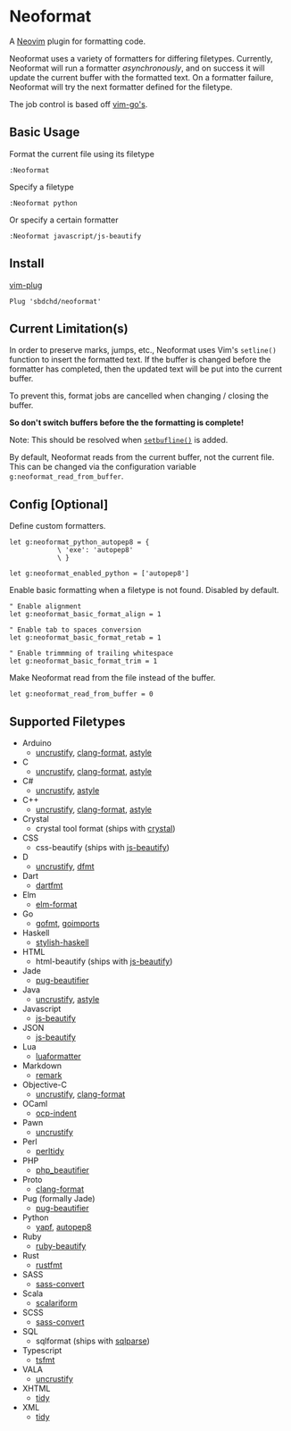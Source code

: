 # Neoformat

A [Neovim](https://neovim.io) plugin for formatting code.

Neoformat uses a variety of formatters for differing filetypes. Currently, Neoformat
will run a formatter _asynchronously_, and on success it will update the current
buffer with the formatted text. On a formatter failure, Neoformat will try the next
formatter defined for the filetype.

The job control is based off [vim-go's](https://github.com/fatih/vim-go).

## Basic Usage

Format the current file using its filetype

```viml
:Neoformat
```

Specify a filetype

```viml
:Neoformat python
```

Or specify a certain formatter

```viml
:Neoformat javascript/js-beautify
```

## Install

[vim-plug](https://github.com/junegunn/vim-plug)

```viml
Plug 'sbdchd/neoformat'
```

## Current Limitation(s)

In order to preserve marks, jumps, etc., Neoformat uses Vim's `setline()` function
to insert the formatted text. If the buffer is changed before the formatter has
completed, then the updated text will be put into the current buffer.

To prevent this, format jobs are cancelled when changing / closing the buffer.

**So don't switch buffers before the the formatting is complete!**

Note: This should be resolved when [`setbufline()`](https://github.com/vim/vim/blob/9bd547aca41799605c3a3f83444f6725c2d6eda9/runtime/doc/todo.txt#L177) is added.

By default, Neoformat reads from the current buffer, not the current file. This
can be changed via the configuration variable `g:neoformat_read_from_buffer`.

## Config [Optional]

Define custom formatters.

```viml
let g:neoformat_python_autopep8 = {
            \ 'exe': 'autopep8'
            \ }

let g:neoformat_enabled_python = ['autopep8']
```

Enable basic formatting when a filetype is not found. Disabled by default.

```viml
" Enable alignment
let g:neoformat_basic_format_align = 1

" Enable tab to spaces conversion
let g:neoformat_basic_format_retab = 1

" Enable trimmming of trailing whitespace
let g:neoformat_basic_format_trim = 1
```

Make Neoformat read from the file instead of the buffer.

```viml
let g:neoformat_read_from_buffer = 0
```

## Supported Filetypes

- Arduino
  - [uncrustify](http://uncrustify.sourceforge.net),
    [clang-format](http://clang.llvm.org/docs/ClangFormat.html),
    [astyle](http://astyle.sourceforge.net)
- C
  - [uncrustify](http://uncrustify.sourceforge.net),
    [clang-format](http://clang.llvm.org/docs/ClangFormat.html),
    [astyle](http://astyle.sourceforge.net)
- C#
  - [uncrustify](http://uncrustify.sourceforge.net),
    [astyle](http://astyle.sourceforge.net)
- C++
  - [uncrustify](http://uncrustify.sourceforge.net),
    [clang-format](http://clang.llvm.org/docs/ClangFormat.html),
    [astyle](http://astyle.sourceforge.net)
- Crystal
  - crystal tool format (ships with [crystal](http://crystal-lang.org))
- CSS
  - css-beautify (ships with [js-beautify](https://github.com/beautify-web/js-beautify))
- D
  - [uncrustify](http://uncrustify.sourceforge.net),
    [dfmt](https://github.com/Hackerpilot/dfmt)
- Dart
  - [dartfmt](https://www.dartlang.org/tools/)
- Elm
  - [elm-format](https://github.com/avh4/elm-format)
- Go
  - [gofmt](https://golang.org/cmd/gofmt/),
    [goimports](https://godoc.org/golang.org/x/tools/cmd/goimports)
- Haskell
  - [stylish-haskell](https://github.com/jaspervdj/stylish-haskell)
- HTML
  - html-beautify (ships with [js-beautify](https://github.com/beautify-web/js-beautify))
- Jade
  - [pug-beautifier](https://github.com/vingorius/pug-beautifier)
- Java
  - [uncrustify](http://uncrustify.sourceforge.net),
    [astyle](http://astyle.sourceforge.net)
- Javascript
  - [js-beautify](https://github.com/beautify-web/js-beautify)
- JSON
  - [js-beautify](https://github.com/beautify-web/js-beautify)
- Lua
  - [luaformatter](https://github.com/LuaDevelopmentTools/luaformatter)
- Markdown
  - [remark](https://github.com/wooorm/remark)
- Objective-C
  - [uncrustify](http://uncrustify.sourceforge.net),
    [clang-format](http://clang.llvm.org/docs/ClangFormat.html)
- OCaml
  - [ocp-indent](http://www.typerex.org/ocp-indent.html)
- Pawn
  - [uncrustify](http://uncrustify.sourceforge.net)
- Perl
  - [perltidy](http://perltidy.sourceforge.net)
- PHP
  - [php_beautifier](http://pear.php.net/package/PHP_Beautifier)
- Proto
  - [clang-format](http://clang.llvm.org/docs/ClangFormat.html)
- Pug (formally Jade)
  - [pug-beautifier](https://github.com/vingorius/pug-beautifier)
- Python
  - [yapf](https://github.com/google/yapf),
    [autopep8](https://github.com/hhatto/autopep8)
- Ruby
  - [ruby-beautify](https://github.com/erniebrodeur/ruby-beautify)
- Rust
  - [rustfmt](https://github.com/rust-lang-nursery/rustfmt)
- SASS
  - [sass-convert](http://sass-lang.com/documentation/#executables)
- Scala
  - [scalariform](https://github.com/scala-ide/scalariform)
- SCSS
  - [sass-convert](http://sass-lang.com/documentation/#executables)
- SQL
  - sqlformat (ships with [sqlparse](https://github.com/andialbrecht/sqlparse))
- Typescript
  - [tsfmt](https://github.com/vvakame/typescript-formatter)
- VALA
  - [uncrustify](http://uncrustify.sourceforge.net)
- XHTML
  - [tidy](http://www.html-tidy.org)
- XML
  - [tidy](http://www.html-tidy.org)
